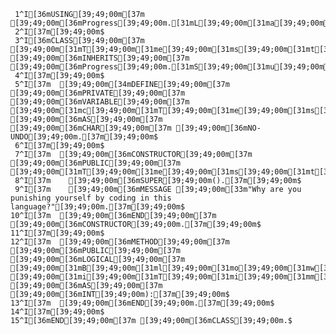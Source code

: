      1^I[36mUSING[39;49;00m[37m [39;49;00m[36mProgress[39;49;00m.[31mL[39;49;00m[31ma[39;49;00m[31mn[39;49;00m[31mg[39;49;00m.*.[37m[39;49;00m$
     2^I[37m[39;49;00m$
     3^I[36mCLASS[39;49;00m[37m [39;49;00m[31mT[39;49;00m[31me[39;49;00m[31ms[39;49;00m[31mt[39;49;00m[37m [39;49;00m[36mINHERITS[39;49;00m[37m [39;49;00m[36mProgress[39;49;00m.[31mS[39;49;00m[31mu[39;49;00m[31mc[39;49;00m[31mk[39;49;00m[31ms[39;49;00m:[37m[39;49;00m$
     4^I[37m[39;49;00m$
     5^I[37m  [39;49;00m[34mDEFINE[39;49;00m[37m [39;49;00m[36mPRIVATE[39;49;00m[37m [39;49;00m[36mVARIABLE[39;49;00m[37m [39;49;00m[31mc[39;49;00m[31mT[39;49;00m[31me[39;49;00m[31ms[39;49;00m[31mt[39;49;00m[37m [39;49;00m[36mAS[39;49;00m[37m [39;49;00m[36mCHAR[39;49;00m[37m [39;49;00m[36mNO-UNDO[39;49;00m.[37m[39;49;00m$
     6^I[37m[39;49;00m$
     7^I[37m  [39;49;00m[36mCONSTRUCTOR[39;49;00m[37m [39;49;00m[36mPUBLIC[39;49;00m[37m [39;49;00m[31mT[39;49;00m[31me[39;49;00m[31ms[39;49;00m[31mt[39;49;00m():[37m[39;49;00m$
     8^I[37m    [39;49;00m[36mSUPER[39;49;00m().[37m[39;49;00m$
     9^I[37m    [39;49;00m[36mMESSAGE [39;49;00m[33m"Why are you punishing yourself by coding in this language?"[39;49;00m.[37m[39;49;00m$
    10^I[37m  [39;49;00m[36mEND[39;49;00m[37m [39;49;00m[36mCONSTRUCTOR[39;49;00m.[37m[39;49;00m$
    11^I[37m[39;49;00m$
    12^I[37m  [39;49;00m[36mMETHOD[39;49;00m[37m [39;49;00m[36mPUBLIC[39;49;00m[37m [39;49;00m[36mLOGICAL[39;49;00m[37m [39;49;00m[31mB[39;49;00m[31ml[39;49;00m[31mo[39;49;00m[31mw[39;49;00m[31mu[39;49;00m[31mp[39;49;00m([36mINPUT[39;49;00m[37m [39;49;00m[31mi[39;49;00m[31mT[39;49;00m[31mi[39;49;00m[31mm[39;49;00m[31me[39;49;00m[37m [39;49;00m[36mAS[39;49;00m[37m [39;49;00m[36mINT[39;49;00m):[37m[39;49;00m$
    13^I[37m  [39;49;00m[36mEND[39;49;00m.[37m[39;49;00m$
    14^I[37m[39;49;00m$
    15^I[36mEND[39;49;00m[37m [39;49;00m[36mCLASS[39;49;00m.$
